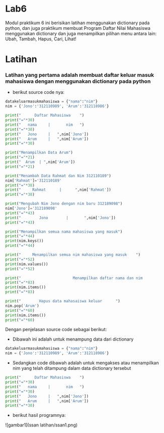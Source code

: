 # Lab6
Modul praktikum 6 ini berisikan latihan menggunakan dictionary pada python, dan juga praktikum membuat Program Daftar Nilai Mahasiswa menggunakan dictionary dan juga menampilkan pilihan menu antara lain: Ubah, Tambah, Hapus, Cari, Lihat!

# Latihan 


### Latihan yang pertama adalah membuat daftar keluar masuk mahasiswa dengan menggunakan dictionary pada python
- berikut source code nya:
```python
datakeluarmasukmahasiswa = {"nama":"nim"}
nim = {'Jono':'312110989', 'Arum':'312118986'}

print("      Daftar Mahasiswa    ")
print("="*30)
print("   nama     |       nim   ")
print("="*30)
print("   Jono     |   ",nim['Jono'])
print("   Arum     |   ",nim['Arum'])
print("="*30)

print("Menampilkan Data Arum")
print("="*21)
print("  Arum  | ",nim['Arum'])
print("="*21)

print("Menambah Data Rahmat dan Nim 312110189")
nim['Rahmat']='312110189'
print("="*38)
print("     Rahmat      |      ",nim['Rahmat'])
print("="*38)

print("Mengubah Nim Jono dengan nim baru 312189098")
nim['Jono']='312189098'
print("="*43)
print("        Jono        |       ",nim['Jono'])
print("="*43)

print("Menampilkan semua nama mahasiswa yang masuk")
print("="*44)
print(nim.keys())
print("="*44)

print("     Menampilkan semua nim mahasiswa yang masuk    ")
print("="*52)
print(nim.values())
print("="*52)

print("                       Menampilkan daftar nama dan nim                      ")
print("="*83)
print(nim.items())
print("="*83)

print("        Hapus data mahasaiswa keluar      ")
nim.pop('Arum')
print("="*60)
print(nim.items())
print("="*60)
```

Dengan penjelasan source code sebagai berikut:
- Dibawah ini adalah untuk menampung data dari dictionary

```python
datakeluarmasukmahasiswa = {"nama":"nim"}
nim = {'Jono':'312110989', 'Arum':'312118986'}
```

- Sedangkan code dibawah adalah untuk mengakses atau menampilkan nim yang telah ditampung dalam data dictionary tersebut

```python
print("      Daftar Mahasiswa    ")
print("="*30)
print("   nama     |       nim   ")
print("="*30)
print("   Jono     |   ",nim['Jono'])
print("   Arum     |   ",nim['Arum'])
print("="*30)
```
- berikut hasil programnya:

![gambar1](ssan latihan/ssan1.png)

